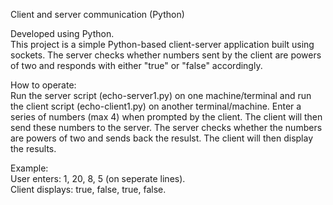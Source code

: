 Client and server communication (Python)

Developed using Python.<br>
This project is a simple Python-based client-server application built using sockets. The server checks whether numbers sent by the client are powers of two and responds with either "true" or "false" accordingly.

How to operate:<br>
Run the server script (echo-server1.py) on one machine/terminal and run the client script (echo-client1.py) on another terminal/machine. Enter a series of numbers (max 4) when prompted by the client. The client will then send these numbers to the server. The server checks whether the numbers are powers of two and sends back the resulst. The client will then display the results.

Example:<br>
User enters: 1, 20, 8, 5 (on seperate lines).<br>
Client displays: true, false, true, false.
